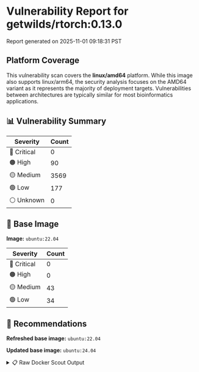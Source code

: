 # Vulnerability Report for getwilds/rtorch:0.13.0

Report generated on 2025-11-01 09:18:31 PST

## Platform Coverage

This vulnerability scan covers the **linux/amd64** platform. While this image also supports linux/arm64, the security analysis focuses on the AMD64 variant as it represents the majority of deployment targets. Vulnerabilities between architectures are typically similar for most bioinformatics applications.

## 📊 Vulnerability Summary

| Severity | Count |
|----------|-------|
| 🔴 Critical | 0 |
| 🟠 High | 90 |
| 🟡 Medium | 3569 |
| 🟢 Low | 177 |
| ⚪ Unknown | 0 |

## 🐳 Base Image

**Image:** `ubuntu:22.04`

| Severity | Count |
|----------|-------|
| 🔴 Critical | 0 |
| 🟠 High | 0 |
| 🟡 Medium | 43 |
| 🟢 Low | 34 |

## 🔄 Recommendations

**Refreshed base image:** `ubuntu:22.04`

**Updated base image:** `ubuntu:24.04`

<details>
<summary>📋 Raw Docker Scout Output</summary>

```text
Target               │  getwilds/rtorch:0.13.0  │    0C    90H   3569M   177L   
    digest             │  ced4966e6273                    │                               
  Base image           │  ubuntu:22.04                    │    0C     0H    43M    34L    
  Refreshed base image │  ubuntu:22.04                    │    0C     0H     2M    12L    
                       │                                  │                 -41    -22    
  Updated base image   │  ubuntu:24.04                    │    0C     0H     2M     5L    
                       │                                  │                 -41    -29    

What's next:
    View vulnerabilities → docker scout cves getwilds/rtorch:0.13.0
    View base image update recommendations → docker scout recommendations getwilds/rtorch:0.13.0
    Include policy results in your quickview by supplying an organization → docker scout quickview getwilds/rtorch:0.13.0 --org <organization>
```
</details>
